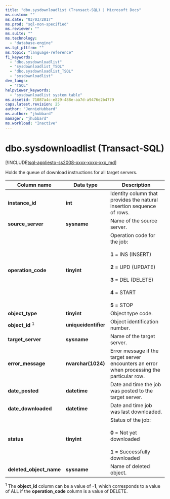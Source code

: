 ```yaml
---
title: "dbo.sysdownloadlist (Transact-SQL) | Microsoft Docs"
ms.custom: ""
ms.date: "03/03/2017"
ms.prod: "sql-non-specified"
ms.reviewer: ""
ms.suite: ""
ms.technology: 
  - "database-engine"
ms.tgt_pltfrm: ""
ms.topic: "language-reference"
f1_keywords: 
  - "dbo.sysdownloadlist"
  - "sysdownloadlist_TSQL"
  - "dbo.sysdownloadlist_TSQL"
  - "sysdownloadlist"
dev_langs: 
  - "TSQL"
helpviewer_keywords: 
  - "sysdownloadlist system table"
ms.assetid: 71087a4c-e829-488e-aa7d-a9476e2b4779
caps.latest.revision: 25
author: "JennieHubbard"
ms.author: "jhubbard"
manager: "jhubbard"
ms.workload: "Inactive"
---
```

# dbo.sysdownloadlist (Transact-SQL)
[!INCLUDE[tsql-appliesto-ss2008-xxxx-xxxx-xxx_md](../../includes/tsql-appliesto-ss2008-xxxx-xxxx-xxx-md.md)]

  Holds the queue of download instructions for all target servers.  
  
|Column name|Data type|Description|  
|-----------------|---------------|-----------------|  
|**instance_id**|**int**|Identity column that provides the natural insertion sequence of rows.|  
|**source_server**|**sysname**|Name of the source server.|  
|**operation_code**|**tinyint**|Operation code for the job:<br /><br /> **1** = INS (INSERT)<br /><br /> **2** = UPD (UPDATE)<br /><br /> **3** = DEL (DELETE)<br /><br /> **4** = START<br /><br /> **5** = STOP|  
|**object_type**|**tinyint**|Object type code.|  
|**object_id** <sup>1</sup>|**uniqueidentifier**|Object identification number.|  
|**target_server**|**sysname**|Name of the target server.|  
|**error_message**|**nvarchar(1024)**|Error message if the target server encounters an error when processing the particular row.|  
|**date_posted**|**datetime**|Date and time the job was posted to the target server.|  
|**date_downloaded**|**datetime**|Date and time job was last downloaded.|  
|**status**|**tinyint**|Status of the job:<br /><br /> **0** = Not yet downloaded<br /><br /> **1** = Successfully downloaded|  
|**deleted_object_name**|**sysname**|Name of deleted object.|  
  
 <sup>1</sup> The **object_id** column can be a value of **-1**, which corresponds to a value of ALL if the **operation_code** column is a value of DELETE.  
  
  

